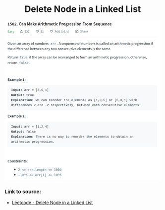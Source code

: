 <h1 align="center">Delete Node in a Linked List</h1>

![alt text](https://github.com/matthew01lokiet/Algorithmic-exercises/blob/main/z_description_images/Arrays/can_make_arithmetic_progression_from_sequence.png?raw=true)

### Link to source: 
- <a href="https://leetcode.com/problems/delete-node-in-a-linked-list/">Leetcode - Delete Node in a Linked List</a>

